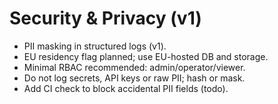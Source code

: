 # Security & Privacy (v1)

- PII masking in structured logs (v1).
- EU residency flag planned; use EU-hosted DB and storage.
- Minimal RBAC recommended: admin/operator/viewer.
- Do not log secrets, API keys or raw PII; hash or mask.
- Add CI check to block accidental PII fields (todo).
